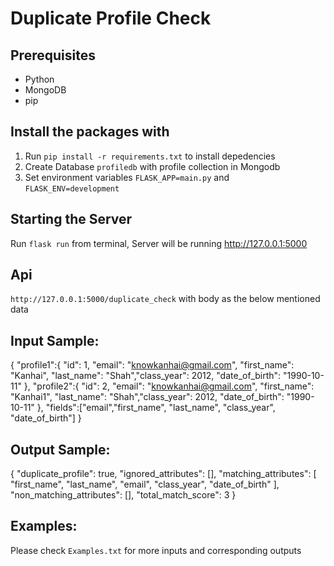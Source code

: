 # Duplicate Profile Check

## Prerequisites

- Python
- MongoDB
- pip

## Install the packages with

1. Run `pip install -r requirements.txt` to install depedencies
2. Create Database `profiledb` with profile collection in Mongodb
3. Set environment variables `FLASK_APP=main.py` and `FLASK_ENV=development`

## Starting the Server

Run `flask run` from terminal, Server will be running http://127.0.0.1:5000

## Api

`http://127.0.0.1:5000/duplicate_check` with body as the below mentioned data

## Input Sample:

{
"profile1":{ "id": 1, "email": "knowkanhai@gmail.com", "first_name": "Kanhai", "last_name": "Shah","class_year": 2012, "date_of_birth": "1990-10-11" },
"profile2":{ "id": 2, "email": "knowkanhai@gmail.com", "first_name": "Kanhai1", "last_name": "Shah","class_year": 2012, "date_of_birth": "1990-10-11" },
"fields":["email","first_name", "last_name", "class_year", "date_of_birth"]
}

## Output Sample:

{
"duplicate_profile": true,
"ignored_attributes": [],
"matching_attributes": [
"first_name",
"last_name",
"email",
"class_year",
"date_of_birth"
],
"non_matching_attributes": [],
"total_match_score": 3
}

## Examples:

Please check `Examples.txt` for more inputs and corresponding outputs
